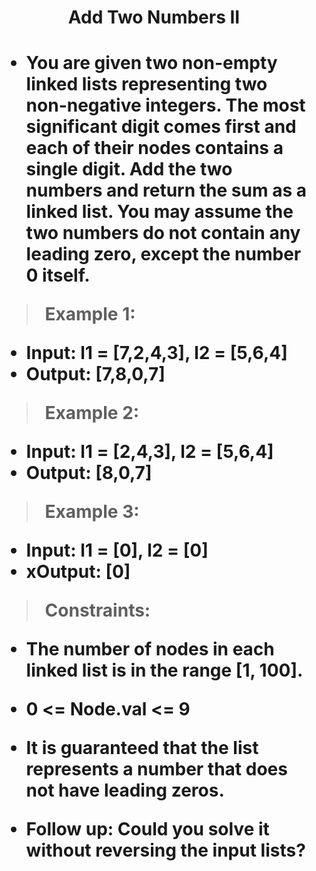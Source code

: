 <h1 align="center">Add Two Numbers II<h1>

- You are given two non-empty linked lists representing two non-negative integers. The most significant digit comes first and each of their nodes contains a single digit. Add the two numbers and return the sum as a linked list.
You may assume the two numbers do not contain any leading zero, except the number 0 itself.

 

> Example 1:

- Input: l1 = [7,2,4,3], l2 = [5,6,4]
- Output: [7,8,0,7]

> Example 2:

- Input: l1 = [2,4,3], l2 = [5,6,4]
- Output: [8,0,7]

> Example 3:

- Input: l1 = [0], l2 = [0]
- xOutput: [0]
 

> Constraints:
- The number of nodes in each linked list is in the range [1, 100].
- 0 <= Node.val <= 9
- It is guaranteed that the list represents a number that does not have leading zeros.
 

- Follow up: Could you solve it without reversing the input lists?
